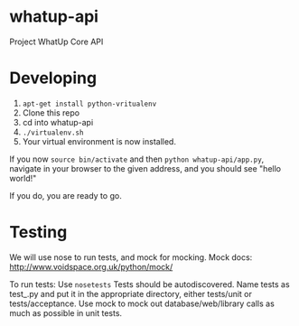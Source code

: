 whatup-api
==========

Project WhatUp Core API


Developing
==========

1.  `apt-get install python-vritualenv`
1.  Clone this repo
1.  cd into whatup-api
1.  `./virtualenv.sh`
1.  Your virtual environment is now installed.

If you now `source bin/activate` and then `python whatup-api/app.py`, navigate
in your browser to the given address, and you should see "hello world!"

If you do, you are ready to go.

Testing
=======

We will use nose to run tests, and mock for mocking.
Mock docs: http://www.voidspace.org.uk/python/mock/

To run tests: Use `nosetests` Tests should be autodiscovered. Name tests as
test_<classUnderTest>.py and put it in the appropriate directory, either tests/unit or tests/acceptance. Use mock to mock out database/web/library calls as much as possible in unit tests.
